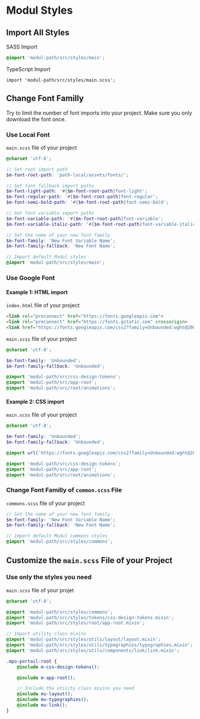 # Modul Styles

## Import All Styles

SASS Import

```SCSS
@import 'modul-path/src/styles/main';
```

TypeScript Import

```TS
import 'modul-path/src/styles/main.scss';
```

## Change Font Familly

Try to limit the number of font imports into your project. Make sure you only download the font once.

### Use Local Font

`main.scss` file of your project

```SCSS
@charset 'utf-8';

// Set root import path
$m-font-root-path: 'path-local/assets/fonts/';

// Set font fallback import paths
$m-font-light-path: '#{$m-font-root-path}font-light';
$m-font-regular-path: '#{$m-font-root-path}font-regular';
$m-font-semi-bold-path: '#{$m-font-root-path}font-semi-bold';

// Set font variable import paths
$m-font-variable-path: '#{$m-font-root-path}font-variable';
$m-font-variable-italic-path: '#{$m-font-root-path}font-variable-italic';

// Set the name of your new font family
$m-font-family: 'New Font Variable Name';
$m-font-family-fallback: 'New Font Name';

// Import default Modul styles
@import 'modul-path/src/styles/main';
```

### Use Google Font

#### Example 1: HTML import

`index.html` file of your project

```HTML
<link rel="preconnect" href="https://fonts.googleapis.com">
<link rel="preconnect" href="https://fonts.gstatic.com" crossorigin>
<link href="https://fonts.googleapis.com/css2?family=Unbounded:wght@200..900&display=swap" rel="stylesheet">
```

`main.scss` file of your project

```SCSS
@charset 'utf-8';

$m-font-family: 'Unbounded';
$m-font-family-fallback: 'Unbounded';

@import 'modul-path/src/css-design-tokens';
@import 'modul-path/src/app-root';
@import 'modul-path/src/root/animations';
```

#### Example 2: CSS import

`main.scss` file of your project

```SCSS
@charset 'utf-8';

$m-font-family: 'Unbounded';
$m-font-family-fallback: 'Unbounded';

@import url('https://fonts.googleapis.com/css2?family=Unbounded:wght@200..900&display=swap');

@import 'modul-path/src/css-design-tokens';
@import 'modul-path/src/app-root';
@import 'modul-path/src/root/animations';
```

### Change Font Familly of `common.scss` File

`commons.scss` file of your project

```SCSS
// Set the name of your new font family
$m-font-family: 'New Font Variable Name';
$m-font-family-fallback: 'New Font Name';

// Import default Modul commons styles
@import 'modul-path/src/styles/commons';
```

## Customize the `main.scss` File of your Project

### Use only the styles you need

`main.scss` file of your projet

```SCSS
@charset 'utf-8';

@import 'modul-path/src/styles/commons';
@import 'modul-path/src/styles/tokens/css-design-tokens.mixin';
@import 'modul-path/src/styles/root/app-root.mixin';

// Import utility class mixins
@import 'modul-path/src/styles/utils/layout/layout.mixin';
@import 'modul-path/src/styles/utils/typographies/typographies.mixin';
@import 'modul-path/src/styles/utils/components/link/link.mixin';

.mpo-portail-root {
    @include m-css-design-tokens();

    @include m-app-root();

    // Include the utility class mixins you need
    @include mu-layout();
    @include mu-typographies();
    @include mu-link();
}
```
